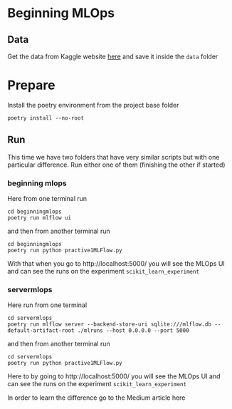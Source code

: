#  Beginning MLOps

## Data

Get the data from Kaggle website [here](https://www.kaggle.com/datasets/mlg-ulb/creditcardfraud?resource=download) and save it inside the `data` folder

# Prepare

Install the poetry environment from the project base folder

```
poetry install --no-root
```


## Run

This time we have two folders that have very similar scripts but with one particular difference. Run either one of them (finishing the other if started)

### beginning mlops

Here from one terminal run 

```Shell
cd beginningmlops
poetry run mlflow ui
```

and then from another terminal run

```Shell
cd beginningmlops
poetry run python practive1MLFlow.py
```

With that when you go to http://localhost:5000/ you will see the MLOps UI and can see the runs on the experiment `scikit_learn_experiment`

### servermlops

Here run from one terminal

```Shell
cd servermlops
poetry run mlflow server --backend-store-uri sqlite:///mlflow.db --default-artifact-root ./mlruns --host 0.0.0.0 --port 5000
```
and then from another terminal run

```Shell
cd servermlops
poetry run python practive1MLFlow.py
```

Here to by going to http://localhost:5000/ you will see the MLOps UI and can see the runs on the experiment `scikit_learn_experiment`

In order to learn the difference go to the Medium article here